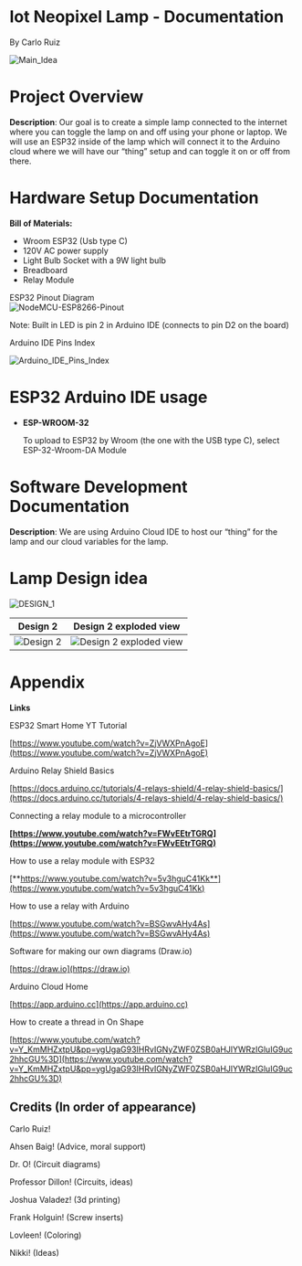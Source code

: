 # Iot Neopixel Lamp - Documentation

By Carlo Ruiz

![Main_Idea](https://github.com/user-attachments/assets/ae5ed548-c570-44dc-81c0-f7bc4f9ad649)


# **Project Overview**

**Description**:
Our goal is to create a simple lamp connected to the internet where you
can toggle the lamp on and off using your phone or laptop. We will use an
ESP32 inside of the lamp which will connect it to the Arduino cloud
where we will have our “thing” setup and can toggle it on or off from there.

# **Hardware Setup Documentation**

**Bill of Materials:**

- Wroom ESP32 (Usb type C)
- 120V AC power supply
- Light Bulb Socket with a 9W light bulb
- Breadboard
- Relay Module

ESP32 Pinout Diagram  
![NodeMCU-ESP8266-Pinout](https://github.com/user-attachments/assets/5707f88a-84c6-4d64-aae4-c949f21ea34b)




Note: Built in LED is pin 2 in Arduino IDE (connects to pin D2 on the board)

Arduino IDE Pins Index

![Arduino_IDE_Pins_Index](https://github.com/user-attachments/assets/83b4f056-7ef2-4035-80f3-8b09c135ef4f)

# **ESP32 Arduino IDE usage**

- **ESP-WROOM-32**
    
    To upload to ESP32 by Wroom (the one with the USB type C), select ESP-32-Wroom-DA Module
    

# **Software Development Documentation**

**Description**:
We are using Arduino Cloud IDE to host our “thing” for the lamp and our
cloud variables for the lamp. 

# Lamp Design idea
![DESIGN_1](https://github.com/user-attachments/assets/43bbd469-0dbc-46c8-9a3b-0e764489929b)


|Design 2|Design 2 exploded view|
|--|--|
|![Design 2](https://github.com/user-attachments/assets/b6b06c07-729f-4e8a-befd-56477e6e6964) |![Design 2 exploded view](https://github.com/user-attachments/assets/d7a11f8e-6f7f-43e3-a24a-703f67ffd983)|



# **Appendix**

**Links**

ESP32 Smart Home YT Tutorial

[https://www.youtube.com/watch?v=ZjVWXPnAgoE](https://www.youtube.com/watch?v=ZjVWXPnAgoE)

Arduino Relay Shield Basics

[https://docs.arduino.cc/tutorials/4-relays-shield/4-relay-shield-basics/](https://docs.arduino.cc/tutorials/4-relays-shield/4-relay-shield-basics/) 

Connecting a relay module to a microcontroller

 **[https://www.youtube.com/watch?v=FWvEEtrTGRQ](https://www.youtube.com/watch?v=FWvEEtrTGRQ)** 

How to use a relay module with ESP32

[**https://www.youtube.com/watch?v=5v3hguC41Kk**](https://www.youtube.com/watch?v=5v3hguC41Kk)

How to use a relay with Arduino

[https://www.youtube.com/watch?v=BSGwvAHy4As](https://www.youtube.com/watch?v=BSGwvAHy4As)

Software for making our own diagrams (Draw.io)

[https://draw.io](https://draw.io)

Arduino Cloud Home

[https://app.arduino.cc](https://app.arduino.cc) 

How to create a thread in On Shape

[https://www.youtube.com/watch?v=Y_KmMHZxtpU&pp=ygUgaG93IHRvIGNyZWF0ZSB0aHJlYWRzIGluIG9uc2hhcGU%3D](https://www.youtube.com/watch?v=Y_KmMHZxtpU&pp=ygUgaG93IHRvIGNyZWF0ZSB0aHJlYWRzIGluIG9uc2hhcGU%3D)

## Credits (In order of appearance)

Carlo Ruiz!

Ahsen Baig! (Advice, moral support)

Dr. O! (Circuit diagrams)

Professor Dillon! (Circuits, ideas)

Joshua Valadez! (3d printing)

Frank Holguin! (Screw inserts)

Lovleen! (Coloring)

Nikki! (Ideas)
